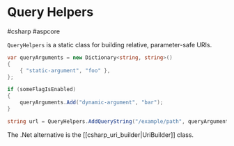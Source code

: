 # Query Helpers
#csharp #aspcore 

`QueryHelpers` is a static class for building relative, parameter-safe URIs.

```csharp
var queryArguments = new Dictionary<string, string>()
{
    { "static-argument", "foo" },
};

if (someFlagIsEnabled)
{
    queryArguments.Add("dynamic-argument", "bar");
}

string url = QueryHelpers.AddQueryString("/example/path", queryArguments);
```

The .Net alternative is the [[csharp_uri_builder|UriBuilder]] class.
